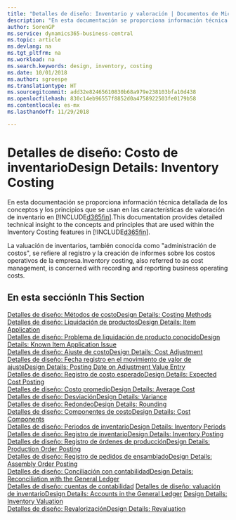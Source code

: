 ```yaml
---
title: "Detalles de diseño: Inventario y valoración | Documentos de Microsoft"
description: "En esta documentación se proporciona información técnica detallada de los conceptos y los principios que se usan en las características de valoración de inventario en Business Central."
author: SorenGP
ms.service: dynamics365-business-central
ms.topic: article
ms.devlang: na
ms.tgt_pltfrm: na
ms.workload: na
ms.search.keywords: design, inventory, costing
ms.date: 10/01/2018
ms.author: sgroespe
ms.translationtype: HT
ms.sourcegitcommit: add32e82465610830b68a979e238103bfa10d438
ms.openlocfilehash: 830c14eb96557f8852d0a4758922503fe0179b58
ms.contentlocale: es-mx
ms.lasthandoff: 11/29/2018

---
```

# <a name="design-details-inventory-costing"></a><span data-ttu-id="f6c60-103">Detalles de diseño: Costo de inventario</span><span class="sxs-lookup"><span data-stu-id="f6c60-103">Design Details: Inventory Costing</span></span>
<span data-ttu-id="f6c60-104">En esta documentación se proporciona información técnica detallada de los conceptos y los principios que se usan en las características de valoración de inventario en [!INCLUDE[d365fin](includes/d365fin_md.md)].</span><span class="sxs-lookup"><span data-stu-id="f6c60-104">This documentation provides detailed technical insight to the concepts and principles that are used within the Inventory Costing features in [!INCLUDE[d365fin](includes/d365fin_md.md)].</span></span>  

<span data-ttu-id="f6c60-105">La valuación de inventarios, también conocida como "administración de costos", se refiere al registro y la creación de informes sobre los costos operativos de la empresa.</span><span class="sxs-lookup"><span data-stu-id="f6c60-105">Inventory costing, also referred to as cost management, is concerned with recording and reporting business operating costs.</span></span>  

## <a name="in-this-section"></a><span data-ttu-id="f6c60-106">En esta sección</span><span class="sxs-lookup"><span data-stu-id="f6c60-106">In This Section</span></span>  
[<span data-ttu-id="f6c60-107">Detalles de diseño: Métodos de costo</span><span class="sxs-lookup"><span data-stu-id="f6c60-107">Design Details: Costing Methods</span></span>](design-details-costing-methods.md)  
[<span data-ttu-id="f6c60-108">Detalles de diseño: Liquidación de productos</span><span class="sxs-lookup"><span data-stu-id="f6c60-108">Design Details: Item Application</span></span>](design-details-item-application.md)  
[<span data-ttu-id="f6c60-109">Detalles de diseño: Problema de liquidación de producto conocido</span><span class="sxs-lookup"><span data-stu-id="f6c60-109">Design Details: Known Item Application Issue</span></span>](design-details-inventory-zero-level-open-item-ledger-entries.md)  
[<span data-ttu-id="f6c60-110">Detalles de diseño: Ajuste de costo</span><span class="sxs-lookup"><span data-stu-id="f6c60-110">Design Details: Cost Adjustment</span></span>](design-details-cost-adjustment.md)  
[<span data-ttu-id="f6c60-111">Detalles de diseño: Fecha registro en el movimiento de valor de ajuste</span><span class="sxs-lookup"><span data-stu-id="f6c60-111">Design Details: Posting Date on Adjustment Value Entry</span></span>](design-details-inventory-adjustment-value-entry-posting-date.md)  
[<span data-ttu-id="f6c60-112">Detalles de diseño: Registro de costo esperado</span><span class="sxs-lookup"><span data-stu-id="f6c60-112">Design Details: Expected Cost Posting</span></span>](design-details-expected-cost-posting.md)  
[<span data-ttu-id="f6c60-113">Detalles de diseño: Costo promedio</span><span class="sxs-lookup"><span data-stu-id="f6c60-113">Design Details: Average Cost</span></span>](design-details-average-cost.md)  
[<span data-ttu-id="f6c60-114">Detalles de diseño: Desviación</span><span class="sxs-lookup"><span data-stu-id="f6c60-114">Design Details: Variance</span></span>](design-details-variance.md)  
[<span data-ttu-id="f6c60-115">Detalles de diseño: Redondeo</span><span class="sxs-lookup"><span data-stu-id="f6c60-115">Design Details: Rounding</span></span>](design-details-rounding.md)  
[<span data-ttu-id="f6c60-116">Detalles de diseño: Componentes de costo</span><span class="sxs-lookup"><span data-stu-id="f6c60-116">Design Details: Cost Components</span></span>](design-details-cost-components.md)  
[<span data-ttu-id="f6c60-117">Detalles de diseño: Periodos de inventario</span><span class="sxs-lookup"><span data-stu-id="f6c60-117">Design Details: Inventory Periods</span></span>](design-details-inventory-periods.md)  
[<span data-ttu-id="f6c60-118">Detalles de diseño: Registro de inventario</span><span class="sxs-lookup"><span data-stu-id="f6c60-118">Design Details: Inventory Posting</span></span>](design-details-inventory-posting.md)  
[<span data-ttu-id="f6c60-119">Detalles de diseño: Registro de órdenes de producción</span><span class="sxs-lookup"><span data-stu-id="f6c60-119">Design Details: Production Order Posting</span></span>](design-details-production-order-posting.md)  
[<span data-ttu-id="f6c60-120">Detalles de diseño: Registro de pedidos de ensamblado</span><span class="sxs-lookup"><span data-stu-id="f6c60-120">Design Details: Assembly Order Posting</span></span>](design-details-assembly-order-posting.md)  
[<span data-ttu-id="f6c60-121">Detalles de diseño: Conciliación con contabilidad</span><span class="sxs-lookup"><span data-stu-id="f6c60-121">Design Details: Reconciliation with the General Ledger</span></span>](design-details-reconciliation-with-the-general-ledger.md)  
<span data-ttu-id="f6c60-122">[Detalles de diseño: cuentas de contabilidad](design-details-accounts-in-the-general-ledger.md)
[Detalles de diseño: valuación de inventario](design-details-inventory-valuation.md)</span><span class="sxs-lookup"><span data-stu-id="f6c60-122">[Design Details: Accounts in the General Ledger](design-details-accounts-in-the-general-ledger.md)
[Design Details: Inventory Valuation](design-details-inventory-valuation.md)</span></span>  
[<span data-ttu-id="f6c60-123">Detalles de diseño: Revalorización</span><span class="sxs-lookup"><span data-stu-id="f6c60-123">Design Details: Revaluation</span></span>](design-details-revaluation.md)

